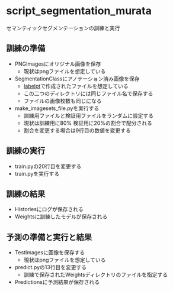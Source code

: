 # script_segmentation_murata
セマンティックセグメンテーションの訓練と実行

## 訓練の準備
- PNGImagesにオリジナル画像を保存
  - 現状はpngファイルを想定している
- SegmentationClassにアノテーション済み画像を保存 
  - [labelpt](https://deecode.net/?p=1493)で作成されたファイルを想定している
  - この二つのディレクトリには同じファイル名で保存する
  - ファイルの画像枚数も同じになる
- make_imagesets_file.pyを実行する
  - 訓練用ファイルと検証用ファイルをランダムに設定する
  - 現状は訓練用に80% 検証用に20%の割合で配分される
  - 割合を変更する場合は9行目の数値を変更する
    
## 訓練の実行
- train.pyの20行目を変更する
- train.pyを実行する

## 訓練の結果
- Historiesにログが保存される
- Weightsに訓練したモデルが保存される

## 予測の準備と実行と結果
- TestImagesに画像を保存する
  - 現状はpngファイルを想定している
- predict.pyの13行目を変更する
  - 訓練で保存されたWeightsディレクトリのファイルを指定する
- Predictionsに予測結果が保存される